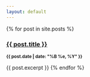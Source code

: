 ```yaml
---
layout: default
---
```


  {% for post in site.posts %}
    <h3><a href="{{ post.url }}">{{ post.title }}</a></h3>
    <p><small><strong>{{ post.date | date: "%B %e, %Y" }}</strong></small></p>
    {{ post.excerpt }}
  {% endfor %}
